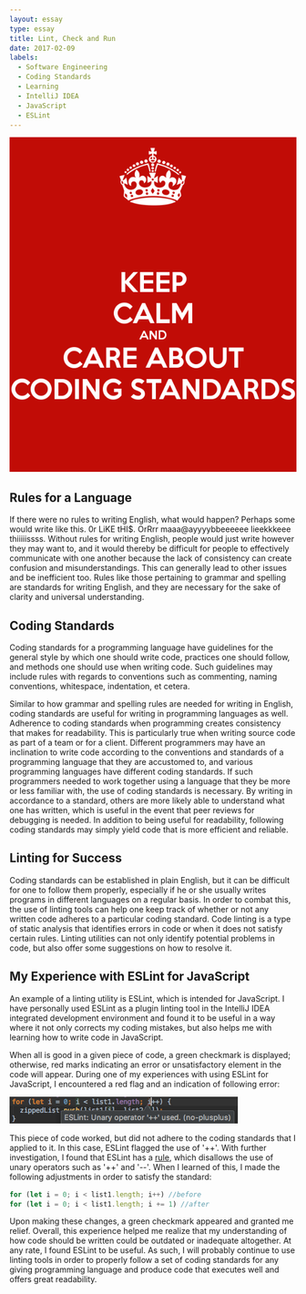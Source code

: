 ```yaml
---
layout: essay
type: essay
title: Lint, Check and Run
date: 2017-02-09
labels:
  - Software Engineering
  - Coding Standards
  - Learning
  - IntelliJ IDEA
  - JavaScript
  - ESLint
---
```



<img class="ui medium right floated rounded image" src="../images/calmcodingstandards.png">

## Rules for a Language

If there were no rules to writing English, what would happen?  Perhaps some would write like this.  0r LiKE tHI$.  OrRrr maaa@ayyyybbeeeeee lieekkkeee thiiiiissss.  Without rules for writing English, people would just write however they may want to, and it would thereby be difficult for people to effectively communicate with one another because the lack of consistency can create confusion and misunderstandings.  This can generally lead to other issues and be inefficient too.  Rules like those pertaining to grammar and spelling are standards for writing English, and they are necessary for the sake of clarity and universal understanding.

## Coding Standards

Coding standards for a programming language have guidelines for the general style by which one should write code, practices one should follow, and methods one should use when writing code.  Such guidelines may include rules with regards to conventions such as commenting, naming conventions, whitespace, indentation, et cetera. 

Similar to how grammar and spelling rules are needed for writing in English, coding standards are useful for writing in programming languages as well.  Adherence to coding standards when programming creates consistency that makes for readability. This is particularly true when writing source code as part of a team or for a client.  Different programmers may have an inclination to write code according to the conventions and standards of a programming language that they are accustomed to, and various programming languages have different coding standards.  If such programmers needed to work together using a language that they be more or less familiar with, the use of coding standards is necessary.  By writing in accordance to a standard, others are more likely able to understand what one has written, which is useful in the event that peer reviews for debugging is needed.  In addition to being useful for readability, following coding standards may simply yield code that is more efficient and reliable. 

## Linting for Success

Coding standards can be established in plain English, but it can be difficult for one to follow them properly, especially if he or she usually writes programs in different languages on a regular basis.  In order to combat this, the use of linting tools can help one keep track of whether or not any written code adheres to a particular coding standard.  Code linting is a type of static analysis that identifies errors in code or when it does not satisfy certain rules. Linting utilities can not only identify potential problems in code, but also offer some suggestions on how to resolve it. 

## My Experience with ESLint for JavaScript

An example of a linting utility is ESLint, which is intended for JavaScript.  I have personally used ESLint as a plugin linting tool in the IntelliJ IDEA integrated development environment and found it to be useful in a way where it not only corrects my coding mistakes, but also helps me with learning how to write code in JavaScript.

When all is good in a given piece of code, a green checkmark is displayed; otherwise, red marks indicating an error or unsatisfactory element in the code will appear.  During one of my experiences with using ESLint for JavaScript, I encountered a red flag and an indication of following error:

<img class="ui centered large image" src="../images/noplusplus.png">

This piece of code worked, but did not adhere to the coding standards that I applied to it.  In this case, ESLint flagged the use of '++'.  With further investigation, I found that ESLint has a [rule](http://http://eslint.org/docs/rules/no-plusplus), which disallows the use of unary operators such as '++' and '--'.  When I learned of this, I made the following adjustments in order to satisfy the standard:

```javascript
for (let i = 0; i < list1.length; i++) //before
for (let i = 0; i < list1.length; i += 1) //after
```

Upon making these changes, a green checkmark appeared and granted me relief. Overall, this experience helped me realize that my understanding of how code should be written could be outdated or inadequate altogether.  At any rate, I found ESLint to be useful.  As such, I will probably continue to use linting tools in order to properly follow a set of coding standards for any giving programming language and produce code that executes well and offers great readability.